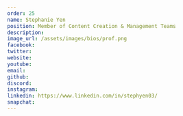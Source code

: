 ```yaml
---
order: 25
name: Stephanie Yen
position: Member of Content Creation & Management Teams
description: 
image_url: /assets/images/bios/prof.png
facebook: 
twitter: 
website: 
youtube: 
email: 
github: 
discord: 
instagram: 
linkedin: https://www.linkedin.com/in/stephyen03/
snapchat: 
---
```

